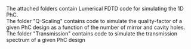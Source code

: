 The attached folders contain Lumerical FDTD code for simulating the 1D PhC.   
The folder "Q-Scaling" contains code to simulate the quality-factor of a given PhC design as a function of the number of mirror and cavity holes.   
The folder "Transmission" contains code to simulate the transmission spectrum of a given PhC design
